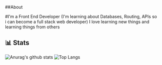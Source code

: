 ##About

#I'm a Front End Developer (I'm learning about Databases, Routing, APIs so i can become a full stack web developer) I love learning new things and learning things from others

## 📊 Stats

![Anurag's github stats](https://github-readme-stats.vercel.app/api?username=BennoCraft&show_icons=true)
![Top Langs](https://github-readme-stats.vercel.app/api/top-langs/?username=BennoCraft)
